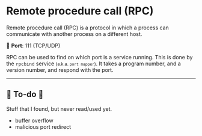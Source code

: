 # Remote procedure call (RPC)

<div class="row row-cols-md-2"><div>

Remote procedure call (RPC) is a protocol in which a process can communicate with another process on a different host.

🐊️ **Port**: 111 (TCP/UDP)

RPC can be used to find on which port is a service running. This is done by the `rpcbind` service <small>(a.k.a. `port mapper`)</small>. It takes a program number, and a version number, and respond with the port.
</div><div>
</div></div>

<hr class="sep-both">

## 👻 To-do 👻

Stuff that I found, but never read/used yet.

<div class="row row-cols-md-2"><div>

* buffer overflow
* malicious port redirect
</div><div>
</div></div>